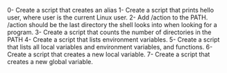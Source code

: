 0- Create a script that creates an alias
1- Create a script that prints hello user, where user is the current Linux user.
2- Add /action to the PATH. /action should be the last directory the shell looks into when looking for a program.
3- Create a script that counts the number of directories in the PATH
4- Create a script that lists environment variables.
5- Create a script that lists all local variables and environment variables, and functions.
6- Create a script that creates a new local variable.
7- Create a script that creates a new global variable.
